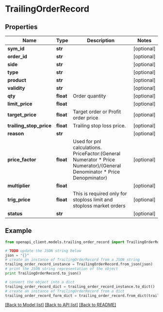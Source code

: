 # TrailingOrderRecord


## Properties

Name | Type | Description | Notes
------------ | ------------- | ------------- | -------------
**sym_id** | **str** |  | [optional] 
**order_id** | **str** |  | [optional] 
**side** | **str** |  | [optional] 
**type** | **str** |  | [optional] 
**product** | **str** |  | [optional] 
**validity** | **str** |  | [optional] 
**qty** | **float** | Order quantity | [optional] 
**limit_price** | **float** |  | [optional] 
**target_price** | **float** | Target order or Profit order price | [optional] 
**trailing_stop_price** | **float** | Trailing stop loss price. | [optional] 
**reason** | **str** |  | [optional] 
**price_factor** | **float** | Used for pnl calculations. PriceFactor:(General Numerator * Price Numerator)/(General Denominator * Price Denopminator) | [optional] 
**multiplier** | **float** |  | [optional] 
**trig_price** | **float** | This is required only for stoploss limit and stoploss market orders | [optional] 
**status** | **str** |  | [optional] 

## Example

```python
from openapi_client.models.trailing_order_record import TrailingOrderRecord

# TODO update the JSON string below
json = "{}"
# create an instance of TrailingOrderRecord from a JSON string
trailing_order_record_instance = TrailingOrderRecord.from_json(json)
# print the JSON string representation of the object
print TrailingOrderRecord.to_json()

# convert the object into a dict
trailing_order_record_dict = trailing_order_record_instance.to_dict()
# create an instance of TrailingOrderRecord from a dict
trailing_order_record_form_dict = trailing_order_record.from_dict(trailing_order_record_dict)
```
[[Back to Model list]](../README.md#documentation-for-models) [[Back to API list]](../README.md#documentation-for-api-endpoints) [[Back to README]](../README.md)


